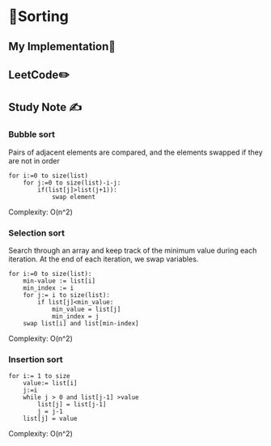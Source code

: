 # 🔢Sorting

## My Implementation🧰



## LeetCode✏️



## Study Note ✍️

### Bubble sort

Pairs of adjacent elements are compared, and the elements swapped if they are not in order

```
for i:=0 to size(list)
	for j:=0 to size(list)-i-j:
		if(list[j]>list(j+1)):
			swap element
```

Complexity: O(n^2)

### Selection sort

Search through an array and keep track of the minimum value during each iteration. At the end of each iteration, we swap variables.

```
for i:=0 to size(list):
	min-value := list[i]
	min_index := i
	for j:= i to size(list):
		if list[j]<min_value:
			min_value = list[j]
			min_index = j
	swap list[i] and list[min-index]
```

Complexity: O(n^2)

### Insertion sort

```
for i:= 1 to size 
	value:= list[i]
	j:=i
	while j > 0 and list[j-1] >value
		list[j] = list[j-1]
		j = j-1
	list[j] = value
```

Complexity: O(n^2)
